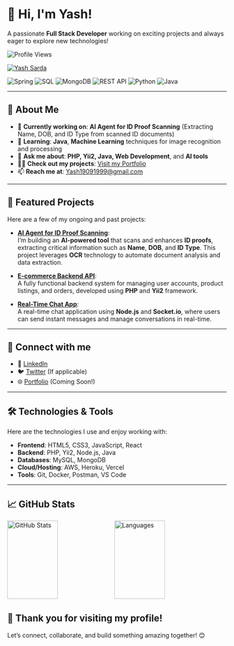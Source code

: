 # 👋 **Hi, I'm Yash!**  
A passionate **Full Stack Developer** working on exciting projects and always eager to explore new technologies!

![Profile Views](https://komarev.com/ghpvc/?username=yash908&label=Profile%20views&color=0e75b6&style=flat)
<p align="left"> <a href="https://github.com/ryo-ma/github-profile-trophy"><img src="https://github-profile-trophy.vercel.app/?username=yash908" alt="Yash Sarda" /></a> </p>

![Spring](https://img.shields.io/badge/-Spring-333333?style=flat&logo=spring)
![SQL](https://img.shields.io/badge/-SQL-333333?style=flat&logo=mysql)
![MongoDB](https://img.shields.io/badge/-MongoDB-333333?style=flat&logo=mongodb)
![REST API](https://img.shields.io/badge/-REST_API-333333?style=flat&logo=swagger)
![Python](https://img.shields.io/badge/-Python-333333?style=flat&logo=python)
![Java](https://img.shields.io/badge/-Java-333333?style=flat&logo=java)



---

## 🚀 **About Me**
- 🔭 **Currently working on**: **AI Agent for ID Proof Scanning** (Extracting Name, DOB, and ID Type from scanned ID documents)
- 🌱 **Learning**: **Java**, **Machine Learning** techniques for image recognition and processing
- 💬 **Ask me about**: **PHP, Yii2, Java, Web Development**, and **AI tools**
- 👨‍💻 **Check out my projects**: [Visit my Portfolio](#)  
- 📫 **Reach me at**: [Yash19091999@gmail.com](mailto:Yash19091999@gmail.com)

---

## 🌟 **Featured Projects**
Here are a few of my ongoing and past projects:

- **[AI Agent for ID Proof Scanning](#)**:  
  I’m building an **AI-powered tool** that scans and enhances **ID proofs**, extracting critical information such as **Name**, **DOB**, and **ID Type**. This project leverages **OCR** technology to automate document analysis and data extraction.

- **[E-commerce Backend API](#)**:  
  A fully functional backend system for managing user accounts, product listings, and orders, developed using **PHP** and **Yii2** framework.

- **[Real-Time Chat App](#)**:  
  A real-time chat application using **Node.js** and **Socket.io**, where users can send instant messages and manage conversations in real-time.

---

## 💬 **Connect with me**  
- 💼 [LinkedIn](https://www.linkedin.com/in/yash908)  
- 🐦 [Twitter](https://twitter.com/yash908) (If applicable)  
- 🌐 [Portfolio](#) (Coming Soon!)

---

## 🛠 **Technologies & Tools**  
Here are the technologies I use and enjoy working with:

- **Frontend**: HTML5, CSS3, JavaScript, React  
- **Backend**: PHP, Yii2, Node.js, Java  
- **Databases**: MySQL, MongoDB  
- **Cloud/Hosting**: AWS, Heroku, Vercel  
- **Tools**: Git, Docker, Postman, VS Code

---


## 📈 **GitHub Stats**

<div>
  <img src="https://github-readme-stats.vercel.app/api?username=yash908&show_icons=true&count_private=true&theme=radical" alt="GitHub Stats" width="48%" height="180" />
  <img src="https://github-readme-stats.vercel.app/api/top-langs?username=yash908&show_icons=true&locale=en&layout=compact&theme=radical" alt="Languages" width="48%" height="180" />
</div>




## 🚀 **Thank you for visiting my profile!**  
Let’s connect, collaborate, and build something amazing together! 😊
